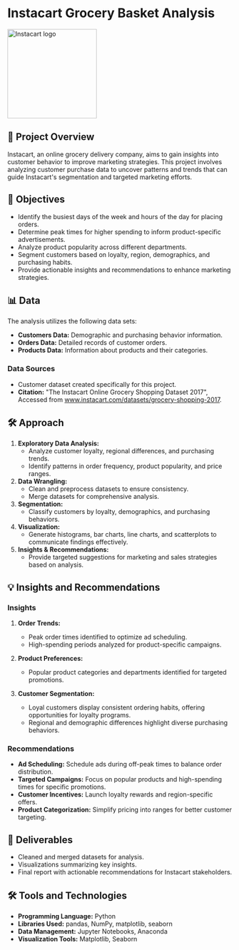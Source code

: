 # Instacart Grocery Basket Analysis

<img src="https://github.com/user-attachments/assets/db0ca257-5247-41e3-b2f7-2a0e8ffda474" alt="Instacart logo" width="200">

## 📖 Project Overview
Instacart, an online grocery delivery company, aims to gain insights into customer behavior to improve marketing strategies. This project involves analyzing customer purchase data to uncover patterns and trends that can guide Instacart's segmentation and targeted marketing efforts.

## 🎯 Objectives
- Identify the busiest days of the week and hours of the day for placing orders.
- Determine peak times for higher spending to inform product-specific advertisements.
- Analyze product popularity across different departments.
- Segment customers based on loyalty, region, demographics, and purchasing habits.
- Provide actionable insights and recommendations to enhance marketing strategies.

## 📊 Data
The analysis utilizes the following data sets:
- **Customers Data:** Demographic and purchasing behavior information.
- **Orders Data:** Detailed records of customer orders.
- **Products Data:** Information about products and their categories.

### Data Sources
- Customer dataset created specifically for this project.
- **Citation:** "The Instacart Online Grocery Shopping Dataset 2017", Accessed from www.instacart.com/datasets/grocery-shopping-2017.

## 🛠️ Approach
1. **Exploratory Data Analysis:**
   - Analyze customer loyalty, regional differences, and purchasing trends.
   - Identify patterns in order frequency, product popularity, and price ranges.
2. **Data Wrangling:**
   - Clean and preprocess datasets to ensure consistency.
   - Merge datasets for comprehensive analysis.
3. **Segmentation:**
   - Classify customers by loyalty, demographics, and purchasing behaviors.
4. **Visualization:**
   - Generate histograms, bar charts, line charts, and scatterplots to communicate findings effectively.
5. **Insights & Recommendations:**
   - Provide targeted suggestions for marketing and sales strategies based on analysis.

## 💡 Insights and Recommendations
### Insights
1. **Order Trends:**
   - Peak order times identified to optimize ad scheduling.
   - High-spending periods analyzed for product-specific campaigns.

2. **Product Preferences:**
   - Popular product categories and departments identified for targeted promotions.

3. **Customer Segmentation:**
   - Loyal customers display consistent ordering habits, offering opportunities for loyalty programs.
   - Regional and demographic differences highlight diverse purchasing behaviors.

### Recommendations
- **Ad Scheduling:** Schedule ads during off-peak times to balance order distribution.
- **Targeted Campaigns:** Focus on popular products and high-spending times for specific promotions.
- **Customer Incentives:** Launch loyalty rewards and region-specific offers.
- **Product Categorization:** Simplify pricing into ranges for better customer targeting.

## 📂 Deliverables
- Cleaned and merged datasets for analysis.
- Visualizations summarizing key insights.
- Final report with actionable recommendations for Instacart stakeholders.

## 🛠️ Tools and Technologies
- **Programming Language:** Python
- **Libraries Used:** pandas, NumPy, matplotlib, seaborn
- **Data Management:** Jupyter Notebooks, Anaconda
- **Visualization Tools:** Matplotlib, Seaborn


